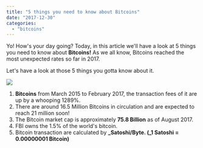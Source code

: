 ```yaml
---
title: "5 things you need to know about Bitcoins"
date: "2017-12-30"
categories: 
  - "bitcoins"
---
```


  
Yo! How's your day going? Today, in this article we'll have a look at 5 things you need to know about **Bitcoins!** As we all know, Bitcoins reached the most unexpected rates so far in 2017. 
  
Let's have a look at those 5 things you gotta know about it.  
  
  
[![](images/usebitcoin-4096x2253.jpg)](https://www.bitcoin.com/wp-content/uploads/2017/06/usebitcoin-4096x2253.jpg)  
  
  
  

1. **Bitcoins** from March 2015 to February 2017, the transaction fees of it are up by a whooping 1289%.
2. There are around 16.5 Million Bitcoins in circulation and are expected to reach 21 million soon!
3. The Bitcoin market cap is approximately **75.8 Billion** as of August 2017.
4. FBI owns the 1.5% of the world's bitcoin.
5. Bitcoin transaction are calculated by **_Satoshi/Byte. (_1 Satoshi = 0.00000001 Bitcoin)**
